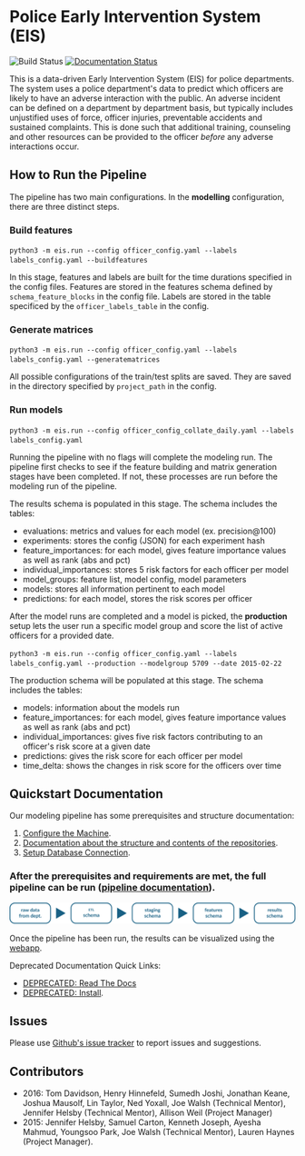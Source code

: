 # Police Early Intervention System (EIS)

![Build Status](https://travis-ci.org/dssg/police-eis.svg)
[![Documentation Status](https://readthedocs.org/projects/police-eis/badge/?version=latest)](http://police-eis.readthedocs.org/en/latest/?badge=latest)

This is a data-driven Early Intervention System (EIS) for police departments. The system uses a police department's data to predict which officers are likely to have an adverse interaction with the public. An adverse incident can be defined on a department by department basis, but typically includes unjustified uses of force, officer injuries, preventable accidents and sustained complaints. This is done such that additional training, counseling and other resources can be provided to the officer _before_ any adverse interactions occur.

## How to Run the Pipeline
The pipeline has two main configurations. In the **modelling** configuration, there are three distinct steps.

### Build features

`python3 -m eis.run --config officer_config.yaml --labels labels_config.yaml --buildfeatures`

In this stage, features and labels are built for the time durations specified in the config files.
Features are stored in the features schema defined by `schema_feature_blocks` in the config file. Labels are stored in the table specificed by the `officer_labels_table` in the config.

### Generate matrices

`python3 -m eis.run --config officer_config.yaml --labels labels_config.yaml --generatematrices`

All possible configurations of the train/test splits are saved. They are saved in the directory specified by `project_path` in the config.

### Run models

`python3 -m eis.run --config officer_config_collate_daily.yaml --labels labels_config.yaml`

Running the pipeline with no flags will complete the modeling run. The pipeline first checks to see if the feature building and matrix generation stages have been completed. If not, these processes are run before the modeling run of the pipeline.

The results schema is populated in this stage. The schema includes the tables:
* evaluations: metrics and values for each model (ex. precision@100)
* experiments: stores the config (JSON) for each experiment hash
* feature_importances: for each model, gives feature importance values as well as rank (abs and pct)
* individual_importances: stores 5 risk factors for each officer per model
* model_groups: feature list, model config, model parameters
* models: stores all information pertinent to each model
* predictions: for each model, stores the risk scores per officer

After the model runs are completed and a model is picked, the **production** setup lets the user run a specific model group and score the list of active officers for a provided date.

`python3 -m eis.run --config officer_config.yaml --labels labels_config.yaml --production --modelgroup 5709 --date 2015-02-22`

The production schema will be populated at this stage. The schema includes the tables:
* models: information about the models run
* feature_importances: for each model, gives feature importance values as well as rank (abs and pct)
* individual_importances: gives five risk factors contributing to an officer's risk score at a given date
* predictions: gives the risk score for each officer per model
* time_delta: shows the changes in risk score for the officers over time


## Quickstart Documentation

Our modeling pipeline has some prerequisites and structure documentation:

1.  [Configure the Machine](docs/config.md).
2.  [Documentation about the structure and contents of the repositories](docs/repository_documentation.md).
3.  [Setup Database Connection](docs/database_connection.md).

### After the prerequisites and requirements are met, the full pipeline can be run ([pipeline documentation](docs/repositories_dependencies_and_pipeline.md)).

![Process](docs/tableProces.png)

Once the pipeline has been run, the results can be visualized using the [webapp](https://github.com/dssg/tyra).

Deprecated Documentation Quick Links:


* [DEPRECATED: Read The Docs](https://police-eis.readthedocs.org/en/latest/)
* [DEPRECATED: Install](https://police-eis.readthedocs.org/en/latest/quickstart.html).

## Issues

Please use [Github's issue tracker](https://github.com/dssg/police-eis/issues/new) to report issues and suggestions.

## Contributors

* 2016: Tom Davidson, Henry Hinnefeld, Sumedh Joshi, Jonathan Keane, Joshua Mausolf, Lin Taylor, Ned Yoxall, Joe Walsh (Technical Mentor), Jennifer Helsby (Technical Mentor), Allison Weil (Project Manager)
* 2015: Jennifer Helsby, Samuel Carton, Kenneth Joseph, Ayesha Mahmud, Youngsoo Park, Joe Walsh (Technical Mentor), Lauren Haynes (Project Manager).
